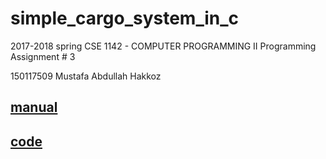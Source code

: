 # simple_cargo_system_in_c
2017-2018 spring CSE 1142 - COMPUTER PROGRAMMING II Programming Assignment # 3 
 
150117509 Mustafa Abdullah Hakkoz  




## [manual](https://github.com/mustafahakkoz/simple_cargo_system_in_c/blob/master/CSE1142_HW3.pdf)
## [code](https://github.com/mustafahakkoz/simple_cargo_system_in_c/blob/master/cargo_150117509.c)
